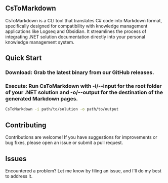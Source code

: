 ## CsToMarkdown
CsToMarkdown is a CLI tool that translates C# code into Markdown format, specifically designed for compatibility with knowledge management applications like Logseq and Obsidian. It streamlines the process of integrating .NET solution documentation directly into your personal knowledge management system.

## Quick Start
### Download: Grab the latest binary from our GitHub releases.
### Execute: Run CsToMarkdown with -i/--input for the root folder of your .NET solution and -o/--output for the destination of the generated Markdown pages.
```bash
CsToMarkdown -i path/to/solution -o path/to/output
```

## Contributing
Contributions are welcome! If you have suggestions for improvements or bug fixes, please open an issue or submit a pull request.

## Issues
Encountered a problem? Let me know by filing an issue, and I'll do my best to address it.